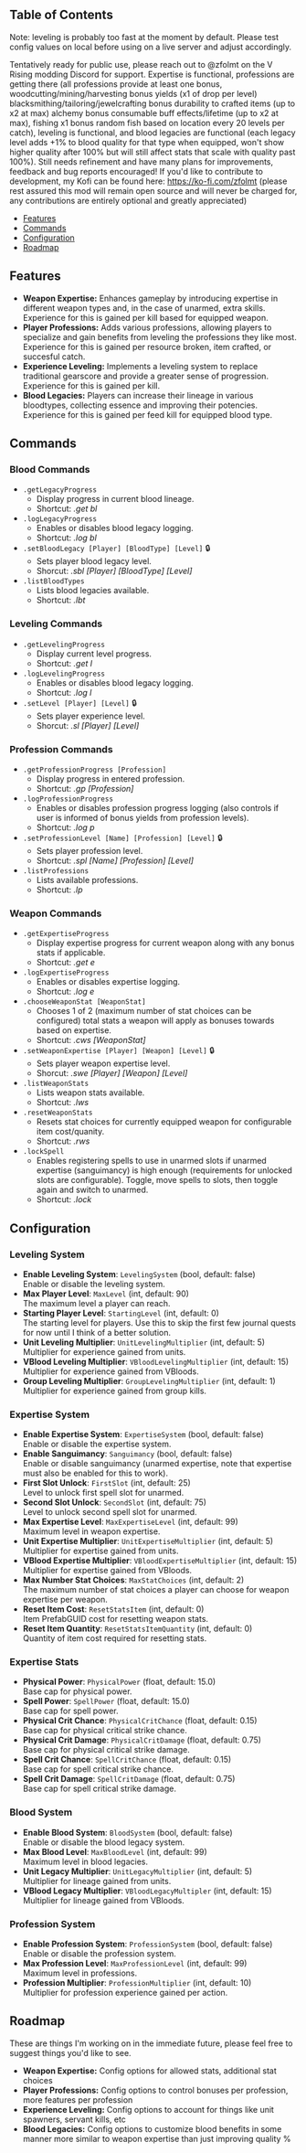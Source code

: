 ## Table of Contents

Note: leveling is probably too fast at the moment by default. Please test config values on local before using on a live server and adjust accordingly.

Tentatively ready for public use, please reach out to @zfolmt on the V Rising modding Discord for support. Expertise is functional, professions are getting there (all professions provide at least one bonus, woodcutting/mining/harvesting bonus yields (x1 of drop per level) blacksmithing/tailoring/jewelcrafting bonus durability to crafted items (up to x2 at max) alchemy bonus consumable buff effects/lifetime (up to x2 at max), fishing x1 bonus random fish based on location every 20 levels per catch), leveling is functional, and blood legacies are functional (each legacy level adds +1% to blood quality for that type when equipped, won't show higher quality after 100% but will still affect stats that scale with quality past 100%). Still needs refinement and have many plans for improvements, feedback and bug reports encouraged! If you'd like to contribute to development, my Kofi can be found here: https://ko-fi.com/zfolmt (please rest assured this mod will remain open source and will never be charged for, any contributions are entirely optional and greatly appreciated)

- [Features](#features)
- [Commands](#commands)
- [Configuration](#configuration)
- [Roadmap](#roadmap)

## Features

- **Weapon Expertise:** Enhances gameplay by introducing expertise in different weapon types and, in the case of unarmed, extra skills. Experience for this is gained per kill based for equipped weapon.
- **Player Professions:** Adds various professions, allowing players to specialize and gain benefits from leveling the professions they like most. Experience for this is gained per resource broken, item crafted, or succesful catch.
- **Experience Leveling:** Implements a leveling system to replace traditional gearscore and provide a greater sense of progression. Experience for this is gained per kill.
- **Blood Legacies:** Players can increase their lineage in various bloodtypes, collecting essence and improving their potencies. Experience for this is gained per feed kill for equipped blood type.

## Commands

### Blood Commands
- `.getLegacyProgress`
  - Display progress in current blood lineage.
  - Shortcut: *.get bl*
- `.logLegacyProgress`
  - Enables or disables blood legacy logging.
  - Shortcut: *.log bl*
- `.setBloodLegacy [Player] [BloodType] [Level]` 🔒
  - Sets player blood legacy level.
  - Shorcut: *.sbl [Player] [BloodType] [Level]*
- `.listBloodTypes`
  - Lists blood legacies available.
  - Shortcut: *.lbt*

### Leveling Commands
- `.getLevelingProgress`
  - Display current level progress.
  - Shortcut: *.get l*
- `.logLevelingProgress`
  - Enables or disables blood legacy logging.
  - Shortcut: *.log l*
- `.setLevel [Player] [Level]` 🔒
  - Sets player experience level.
  - Shorcut: *.sl [Player] [Level]*

### Profession Commands
- `.getProfessionProgress [Profession]`
  - Display progress in entered profession.
  - Shortcut: *.gp [Profession]*
- `.logProfessionProgress`
  - Enables or disables profession progress logging (also controls if user is informed of bonus yields from profession levels).
  - Shortcut: *.log p*
- `.setProfessionLevel [Name] [Profession] [Level]` 🔒
  - Sets player profession level.
  - Shortcut: *.spl [Name] [Profession] [Level]*
- `.listProfessions`
  - Lists available professions.
  - Shortcut: *.lp*
    
### Weapon Commands
- `.getExpertiseProgress`
  - Display expertise progress for current weapon along with any bonus stats if applicable.
  - Shortcut: *.get e*
- `.logExpertiseProgress`
  - Enables or disables expertise logging.
  - Shortcut: *.log e*
- `.chooseWeaponStat [WeaponStat]`
  - Chooses 1 of 2 (maximum number of stat choices can be configured) total stats a weapon will apply as bonuses towards based on expertise.
  - Shortcut: *.cws [WeaponStat]*
- `.setWeaponExpertise [Player] [Weapon] [Level]` 🔒
  - Sets player weapon expertise level.
  - Shorcut: *.swe [Player] [Weapon] [Level]*
- `.listWeaponStats`
  - Lists weapon stats available.
  - Shortcut: *.lws*
- `.resetWeaponStats`
  - Resets stat choices for currently equipped weapon for configurable item cost/quanity.
  - Shortcut: *.rws*
- `.lockSpell`
  - Enables registering spells to use in unarmed slots if unarmed expertise (sanguimancy) is high enough (requirements for unlocked slots are configurable). Toggle, move spells to slots, then toggle again and switch to unarmed.
  - Shortcut: *.lock*
 
## Configuration

### Leveling System
- **Enable Leveling System**: `LevelingSystem` (bool, default: false)  
  Enable or disable the leveling system.
- **Max Player Level**: `MaxLevel` (int, default: 90)  
  The maximum level a player can reach.
- **Starting Player Level**: `StartingLevel` (int, default: 0)  
  The starting level for players. Use this to skip the first few journal quests for now until I think of a better solution.
- **Unit Leveling Multiplier**: `UnitLevelingMultiplier` (int, default: 5)  
  Multiplier for experience gained from units.
- **VBlood Leveling Multiplier**: `VBloodLevelingMultiplier` (int, default: 15)  
  Multiplier for experience gained from VBloods.
- **Group Leveling Multiplier**: `GroupLevelingMultiplier` (int, default: 1)  
  Multiplier for experience gained from group kills.

### Expertise System
- **Enable Expertise System**: `ExpertiseSystem` (bool, default: false)  
  Enable or disable the expertise system.
- **Enable Sanguimancy**: `Sanguimancy` (bool, default: false)  
  Enable or disable sanguimancy (unarmed expertise, note that expertise must also be enabled for this to work).
- **First Slot Unlock**: `FirstSlot` (int, default: 25)  
  Level to unlock first spell slot for unarmed.
- **Second Slot Unlock**: `SecondSlot` (int, default: 75)  
  Level to unlock second spell slot for unarmed.
- **Max Expertise Level**: `MaxExpertiseLevel` (int, default: 99)  
  Maximum level in weapon expertise.
- **Unit Expertise Multiplier**: `UnitExpertiseMultiplier` (int, default: 5)  
  Multiplier for expertise gained from units.
- **VBlood Expertise Multiplier**: `VBloodExpertiseMultiplier` (int, default: 15)  
  Multiplier for expertise gained from VBloods.
- **Max Number Stat Choices**: `MaxStatChoices` (int, default: 2)  
  The maximum number of stat choices a player can choose for weapon expertise per weapon.
- **Reset Item Cost**: `ResetStatsItem` (int, default: 0)  
  Item PrefabGUID cost for resetting weapon stats.
- **Reset Item Quantity**: `ResetStatsItemQuantity` (int, default: 0)  
  Quantity of item cost required for resetting stats.

### Expertise Stats
- **Physical Power**: `PhysicalPower` (float, default: 15.0)  
  Base cap for physical power.
- **Spell Power**: `SpellPower` (float, default: 15.0)  
  Base cap for spell power.
- **Physical Crit Chance**: `PhysicalCritChance` (float, default: 0.15)  
  Base cap for physical critical strike chance.
- **Physical Crit Damage**: `PhysicalCritDamage` (float, default: 0.75)  
  Base cap for physical critical strike damage.
- **Spell Crit Chance**: `SpellCritChance` (float, default: 0.15)  
  Base cap for spell critical strike chance.
- **Spell Crit Damage**: `SpellCritDamage` (float, default: 0.75)  
  Base cap for spell critical strike damage.

### Blood System
- **Enable Blood System**: `BloodSystem` (bool, default: false)  
  Enable or disable the blood legacy system.
- **Max Blood Level**: `MaxBloodLevel` (int, default: 99)  
  Maximum level in blood legacies.
- **Unit Legacy Multiplier**: `UnitLegacyMultiplier` (int, default: 5)  
  Multiplier for lineage gained from units.
- **VBlood Legacy Multiplier**: `VBloodLegacyMultipler` (int, default: 15)  
  Multiplier for lineage gained from VBloods.

### Profession System
- **Enable Profession System**: `ProfessionSystem` (bool, default: false)  
  Enable or disable the profession system.
- **Max Profession Level**: `MaxProfessionLevel` (int, default: 99)  
  Maximum level in professions.
- **Profession Multiplier**: `ProfessionMultiplier` (int, default: 10)  
  Multiplier for profession experience gained per action.

## Roadmap

These are things I'm working on in the immediate future, please feel free to suggest things you'd like to see.

- **Weapon Expertise:** Config options for allowed stats, additional stat choices
- **Player Professions:** Config options to control bonuses per profession, more features per profession
- **Experience Leveling:** Config options to account for things like unit spawners, servant kills, etc
- **Blood Legacies:** Config options to customize blood benefits in some manner more similar to weapon expertise than just improving quality %
